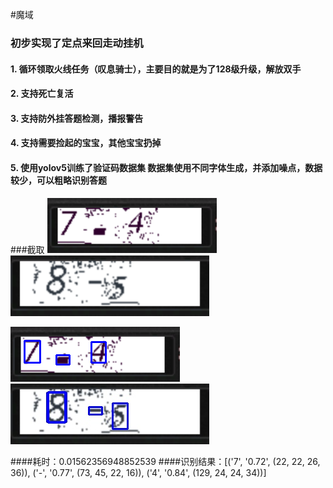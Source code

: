 #魔域
### 初步实现了定点来回走动挂机

#### 1. 循环领取火线任务（叹息骑士），主要目的就是为了128级升级，解放双手
#### 2. 支持死亡复活
#### 3. 支持防外挂答题检测，播报警告
#### 4. 支持需要捡起的宝宝，其他宝宝扔掉
#### 5. 使用yolov5训练了验证码数据集 数据集使用不同字体生成，并添加噪点，数据较少，可以粗略识别答题

###截取
![](./result/验证码1.png)  ![](./result/验证码2.jpg)
 
![](./result/result_验证码1.png)  ![](./result/result_验证码2.jpg)

####耗时：0.01562356948852539
####识别结果：[('7', '0.72', (22, 22, 26, 36)), ('-', '0.77', (73, 45, 22, 16)), ('4', '0.84', (129, 24, 24, 34))]
